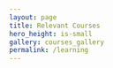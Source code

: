 ```yaml
---
layout: page
title: Relevant Courses
hero_height: is-small
gallery: courses_gallery
permalink: /learning
---
```


